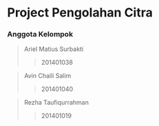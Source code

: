 # Project Pengolahan Citra

### Anggota Kelompok

> Ariel Matius Surbakti
>
> > 201401038

> Avin Chaili Salim
>
> > 201401040

> Rezha Taufiqurrahman
>
> > 201401019

